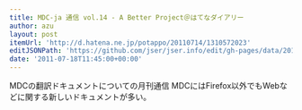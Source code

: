 ```yaml
---
title: MDC-ja 通信 vol.14 - A Better Project＠はてなダイアリー
author: azu
layout: post
itemUrl: 'http://d.hatena.ne.jp/potappo/20110714/1310572023'
editJSONPath: 'https://github.com/jser/jser.info/edit/gh-pages/data/2011/07/index.json'
date: '2011-07-18T11:45:00+00:00'
---
```

MDCの翻訳ドキュメントについての月刊通信
MDCにはFirefox以外でもWebなどに関する新しいドキュメントが多い。
